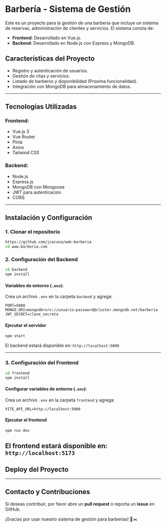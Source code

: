 # Barbería - Sistema de Gestión

Este es un proyecto para la gestión de una barbería que incluye un sistema de reservas, administración de clientes y servicios.
El sistema consta de:
- **Frontend**: Desarrollado en Vue.js.
- **Backend**: Desarrollado en Node.js con Express y MongoDB.

## Características del Proyecto
- Registro y autenticación de usuarios.
- Gestión de citas y servicios.
- Listado de barberos y disponibilidad (Proxima funcionalidad).
- Integración con MongoDB para almacenamiento de datos.

---

## Tecnologías Utilizadas
### Frontend:
- Vue.js 3
- Vue Router
- Pinia
- Axios
- Tailwind CSS

### Backend:
- Node.js
- Express.js
- MongoDB con Mongoose
- JWT para autenticación
- CORS

---

## Instalación y Configuración

### 1. Clonar el repositorio
```sh
https://github.com/jcacuna/web-barberia
cd www.barberia.com
```

### 2. Configuración del Backend
```sh
cd backend
npm install
```
#### Variables de entorno (`.env`):
Crea un archivo `.env` en la carpeta `backend` y agrega:
```env
PORT=5000
MONGO_URI=mongodb+srv://usuario:password@cluster.mongodb.net/barberia
JWT_SECRET=clave_secreta
```
#### Ejecutar el servidor
```sh
npm start
```
El backend estará disponible en: `http://localhost:5000`

---

### 3. Configuración del Frontend
```sh
cd frontend
npm install
```
#### Configurar variables de entorno (`.env`):
Crea un archivo `.env` en la carpeta `frontend` y agrega:
```env
VITE_API_URL=http://localhost:5000
```
#### Ejecutar el frontend
```sh
npm run dev
```
El frontend estará disponible en: `http://localhost:5173`
---
## Deploy del Proyecto


---

## Contacto y Contribuciones
Si deseas contribuir, por favor abre un **pull request** o reporta un **issue** en GitHub.

¡Gracias por usar nuestro sistema de gestión para barberías! 💈✂️

